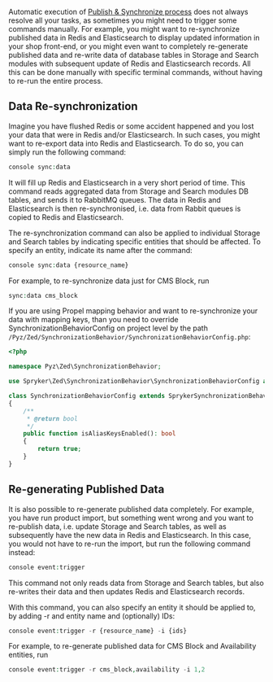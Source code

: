 Automatic execution of [Publish & Synchronize process](http://documentation.spryker.com/v4/docs/handling-data-publish-and-synchronization) does not always resolve all your tasks, as sometimes you might need to trigger some commands manually. For example, you might want to re-synchronize published data in Redis and Elasticsearch to display updated information in your shop front-end, or you might even want to completely re-generate published data and re-write data of database tables in Storage and Search modules with subsequent update of Redis and Elasticsearch records. All this can be done manually with specific terminal commands, without having to re-run the entire process.

## Data Re-synchronization

Imagine you have flushed Redis or some accident happened and you lost your data that were in Redis and/or Elasticsearch. In such cases, you might want to re-export data into Redis and Elasticsearch. To do so, you can simply run the following command:

```php
console sync:data
```

It will fill up Redis and Elasticsearch in a very short period of time. This command reads aggregated data from Storage and Search modules DB tables, and sends it to RabbitMQ queues. The data in Redis and Elasticsearch is then re-synchronised, i.e. data from Rabbit queues is copied to Redis and Elasticsearch.

The re-synchronization command can also be applied to individual Storage and Search tables by indicating specific entities that should be affected. To specify an entity, indicate its name after the command:

```php
console sync:data {resource_name}
```



For example, to re-synchronize data just for CMS Block, run

```php
sync:data cms_block
```

If you are using Propel mapping behavior and want to re-synchronize your data with mapping keys, than you need to override SynchronizationBehaviorConfig on project level by the path `/Pyz/Zed/SynchronizationBehavior/SynchronizationBehaviorConfig.php`:

```php
<?php

namespace Pyz\Zed\SynchronizationBehavior;

use Spryker\Zed\SynchronizationBehavior\SynchronizationBehaviorConfig as SprykerSynchronizationBehaviorConfig

class SynchronizationBehaviorConfig extends SprykerSynchronizationBehaviorConfig
{
    /**
     * @return bool
     */
    public function isAliasKeysEnabled(): bool
    {
        return true;
    }
}
```

## Re-generating Published Data

It is also possible to re-generate published data completely. For example, you have run product import, but something went wrong and you want to re-publish data, i.e. update Storage and Search tables, as well as subsequently have the new data in Redis and Elasticsearch. In this case, you would not have to re-run the import, but run the following command instead:

```php
console event:trigger
```
This command not only reads data from Storage and Search tables, but also re-writes their data and then updates Redis and Elasticsearch records.

With this command, you can also specify an entity it should be applied to, by adding -r and entity name and (optionally) IDs:

```php
console event:trigger -r {resource_name} -i {ids}
```

For example, to re-generate published data for CMS Block and Availability entities, run

```php
console event:trigger -r cms_block,availability -i 1,2
```

<!-- Last review date: November 7th, 2018- by Helen Kravchenko, Ruslan Dovhospynyi -->
